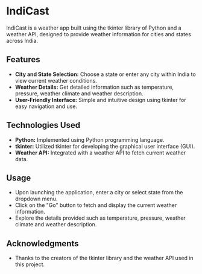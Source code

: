 # IndiCast

IndiCast is a weather app built using the tkinter library of Python and a weather API, designed to provide weather information for cities and states across India.

## Features

- **City and State Selection:** Choose a state or enter any city within India to view current weather conditions.
- **Weather Details:** Get detailed information such as temperature, pressure, weather climate and weather description.
- **User-Friendly Interface:** Simple and intuitive design using tkinter for easy navigation and use.

## Technologies Used

- **Python:** Implemented using Python programming language.
- **tkinter:** Utilized tkinter for developing the graphical user interface (GUI).
- **Weather API:** Integrated with a weather API to fetch current weather data.

## Usage

- Upon launching the application, enter a city or select state from the dropdown menu.
- Click on the "Go" button to fetch and display the current weather information.
- Explore the details provided such as temperature, pressure, weather climate and weather description.

## Acknowledgments

- Thanks to the creators of the tkinter library and the weather API used in this project.

